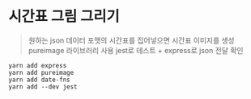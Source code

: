# 시간표 그림 그리기
> 원하는 json 데이터 포맷의 시간표를 집어넣으면 시간표 이미지를 생성
> pureimage 라이브러리 사용
> jest로 테스트 + express로 json 전달 확인

```
yarn add express
yarn add pureimage
yarn add date-fns
yarn add --dev jest
```